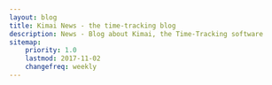 ```yaml
---
layout: blog
title: Kimai News - the time-tracking blog 
description: News - Blog about Kimai, the Time-Tracking software
sitemap:
    priority: 1.0
    lastmod: 2017-11-02
    changefreq: weekly
---
```

